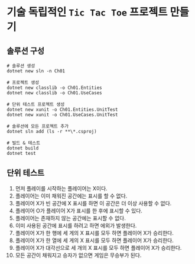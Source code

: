 # 기술 독립적인 `Tic Tac Toe` 프로젝트 만들기

## 솔루션 구성
```shell
# 솔루션 생성
dotnet new sln -n Ch01

# 프로젝트 생성
dotnet new classlib -o Ch01.Entities
dotnet new classlib -o Ch01.UseCases

# 단위 테스트 프로젝트 생성
dotnet new xunit -o Ch01.Entities.UnitTest
dotnet new xunit -o Ch01.UseCases.UnitTest

# 솔루션에 모든 프로젝트 추가
dotnet sln add (ls -r **\*.csproj)

# 빌드 & 테스트
dotnet build
dotnet test
```

## 단위 테스트
1. 먼저 플레이를 시작하는 플레이어는 X이다.
1. 플레이어는 이미 채워진 공간에는 표시를 할 수 없다.
1. 플레이어 X가 빈 공간에 X 표시를 하면 이 공간은 더 이상 사용할 수 없다.
1. 플레이어 O가 플레이어 X가 표시를 한 후에 표시할 수 있다.
1. 플레이어는 존재하지 않는 공간에는 표시할 수 없다.
1. 이미 사용된 공간에 표시를 하려고 하면 에외가 발생한다.
1. 플레이어 X가 한 행에 세 게의 X 표시를 모두 하면 플레이어 X가 승리한다.
1. 플레이어 X가 한 열에 세 게의 X 표시를 모두 하면 플레이어 X가 승리한다.
1. 플레이어 X가 대각선으로 세 개의 X 표시를 모두 하면 플레이어 X가 승리한다.
1. 모든 공간이 채워지고 승자가 없으면 게임은 무승부가 된다.